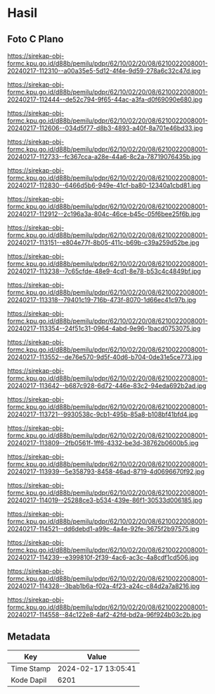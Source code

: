 # Hasil

## Foto C Plano

https://sirekap-obj-formc.kpu.go.id/d88b/pemilu/pdpr/62/10/02/20/08/6210022008001-20240217-112310--a00a35e5-5d12-4f4e-9d59-278a6c32c47d.jpg

https://sirekap-obj-formc.kpu.go.id/d88b/pemilu/pdpr/62/10/02/20/08/6210022008001-20240217-112444--de52c794-9f65-44ac-a3fa-d0f69090e680.jpg

https://sirekap-obj-formc.kpu.go.id/d88b/pemilu/pdpr/62/10/02/20/08/6210022008001-20240217-112606--034d5f77-d8b3-4893-a40f-8a701e46bd33.jpg

https://sirekap-obj-formc.kpu.go.id/d88b/pemilu/pdpr/62/10/02/20/08/6210022008001-20240217-112733--fc367cca-a28e-44a6-8c2a-78719076435b.jpg

https://sirekap-obj-formc.kpu.go.id/d88b/pemilu/pdpr/62/10/02/20/08/6210022008001-20240217-112830--6466d5b6-949e-41cf-ba80-12340a1cbd81.jpg

https://sirekap-obj-formc.kpu.go.id/d88b/pemilu/pdpr/62/10/02/20/08/6210022008001-20240217-112912--2c196a3a-804c-46ce-b45c-05f6bee25f6b.jpg

https://sirekap-obj-formc.kpu.go.id/d88b/pemilu/pdpr/62/10/02/20/08/6210022008001-20240217-113151--e804e77f-8b05-411c-b69b-c39a259d52be.jpg

https://sirekap-obj-formc.kpu.go.id/d88b/pemilu/pdpr/62/10/02/20/08/6210022008001-20240217-113238--7c65cfde-48e9-4cd1-8e78-b53c4c4849bf.jpg

https://sirekap-obj-formc.kpu.go.id/d88b/pemilu/pdpr/62/10/02/20/08/6210022008001-20240217-113318--79401c19-716b-473f-8070-1d66ec41c97b.jpg

https://sirekap-obj-formc.kpu.go.id/d88b/pemilu/pdpr/62/10/02/20/08/6210022008001-20240217-113354--24f51c31-0964-4abd-9e96-1bacd0753075.jpg

https://sirekap-obj-formc.kpu.go.id/d88b/pemilu/pdpr/62/10/02/20/08/6210022008001-20240217-113552--de76e570-9d5f-40d6-b704-0de31e5ce773.jpg

https://sirekap-obj-formc.kpu.go.id/d88b/pemilu/pdpr/62/10/02/20/08/6210022008001-20240217-113642--b687c928-6d72-446e-83c2-94eda692b2ad.jpg

https://sirekap-obj-formc.kpu.go.id/d88b/pemilu/pdpr/62/10/02/20/08/6210022008001-20240217-113721--9930538c-9cb1-495b-85a8-b108bf41bfd4.jpg

https://sirekap-obj-formc.kpu.go.id/d88b/pemilu/pdpr/62/10/02/20/08/6210022008001-20240217-113809--2fb0561f-1ff6-4332-be3d-38762b0600b5.jpg

https://sirekap-obj-formc.kpu.go.id/d88b/pemilu/pdpr/62/10/02/20/08/6210022008001-20240217-113939--5e358793-8458-46ad-8719-4d0696670f92.jpg

https://sirekap-obj-formc.kpu.go.id/d88b/pemilu/pdpr/62/10/02/20/08/6210022008001-20240217-114019--25288ce3-b534-439e-86f1-30533d006185.jpg

https://sirekap-obj-formc.kpu.go.id/d88b/pemilu/pdpr/62/10/02/20/08/6210022008001-20240217-114521--dd6debd1-a99c-4a4e-92fe-3675f2b97575.jpg

https://sirekap-obj-formc.kpu.go.id/d88b/pemilu/pdpr/62/10/02/20/08/6210022008001-20240217-114239--e399810f-2f39-4ac6-ac3c-4a8cdf1cd506.jpg

https://sirekap-obj-formc.kpu.go.id/d88b/pemilu/pdpr/62/10/02/20/08/6210022008001-20240217-114328--3bab1b6a-f02a-4f23-a24c-c84d2a7a8216.jpg

https://sirekap-obj-formc.kpu.go.id/d88b/pemilu/pdpr/62/10/02/20/08/6210022008001-20240217-114558--84c122e8-4af2-42fd-bd2a-96f924b03c2b.jpg


## Metadata

| Key        | Value               |
| ---------- | ------------------- |
| Time Stamp | 2024-02-17 13:05:41 |
| Kode Dapil | 6201                |



